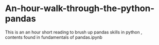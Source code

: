 # An-hour-walk-through-the-python-pandas
This is an an hour short reading to brush up pandas skills in python , contents found in fundamentals of pandas.ipynb

